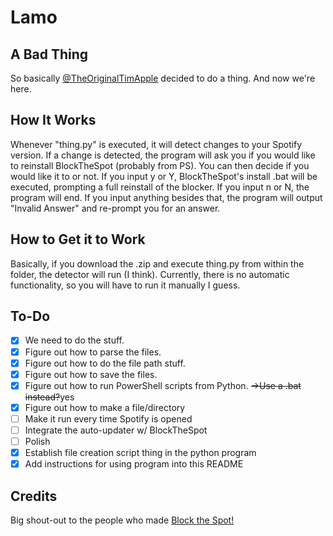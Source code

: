 # Lamo

## A Bad Thing

So basically [@TheOriginalTimApple](https://github.com/TheOriginalTimApple) decided to do a thing.
And now we're here.

## How It Works

Whenever "thing.py" is executed, it will detect changes to your Spotify version. If a change is detected, the program will ask you if you would like to reinstall BlockTheSpot (probably from PS). You can then decide if you would like it to or not. If you input y or Y, BlockTheSpot's install .bat will be executed, prompting a full reinstall of the blocker. If you input n or N, the program will end. If you input anything besides that, the program will output "Invalid Answer" and re-prompt you for an answer. 

## How to Get it to Work

Basically, if you download the .zip and execute thing.py from within the folder, the detector will run (I think). Currently, there is no automatic functionality, so you will have to run it manually I guess. 

## To-Do

- [X] We need to do the stuff.
- [X] Figure out how to parse the files.
- [X] Figure out how to do the file path stuff.
- [X] Figure out how to save the files.
- [X] Figure out how to run PowerShell scripts from Python.
      ~~->Use a .bat instead?~~yes
- [X] Figure out how to make a file/directory
- [ ] Make it run every time Spotify is opened
- [ ] Integrate the auto-updater w/ BlockTheSpot
- [ ] Polish
- [X] Establish file creation script thing in the python program
- [X] Add instructions for using program into this README

## Credits

Big shout-out to the people who made [Block the Spot!](https://github.com/mrpond/BlockTheSpot)
